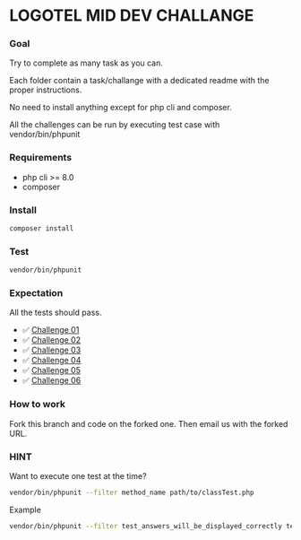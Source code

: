 # LOGOTEL MID DEV CHALLANGE

### Goal

Try to complete as many task as you can.

Each folder contain a task/challange with a dedicated readme with the proper instructions.

No need to install anything except for php cli and composer.

All the challenges can be run by executing test case with vendor/bin/phpunit

### Requirements

- php cli >= 8.0
- composer

### Install

```bash
composer install
```

### Test

```bash
vendor/bin/phpunit
```

### Expectation

All the tests should pass.

- ✅ [Challenge 01](/src/Challenge01/)
- ✅ [Challenge 02](/src/Challenge02/)
- ✅ [Challenge 03](/src/Challenge03/)
- ✅ [Challenge 04](/src/Challenge04/)
- ✅ [Challenge 05](/src/Challenge05/)
- ✅ [Challenge 06](/src/Challenge06/)

### How to work

Fork this branch and code on the forked one. Then email us with the forked URL.

### HINT

Want to execute one test at the time?

```bash
vendor/bin/phpunit --filter method_name path/to/classTest.php
```

Example 
```bash
vendor/bin/phpunit --filter test_answers_will_be_displayed_correctly tests/Challenge01/Challenge01Test.php
```
